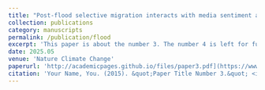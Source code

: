 ```yaml
---
title: "Post-flood selective migration interacts with media sentiment and income effects"
collection: publications
category: manuscripts
permalink: /publication/flood
excerpt: 'This paper is about the number 3. The number 4 is left for future work.'
date: 2025.05
venue: 'Nature Climate Change'
paperurl: 'http://academicpages.github.io/files/paper3.pdf](https://www.nature.com/articles/s41558-025-02345-7'
citation: 'Your Name, You. (2015). &quot;Paper Title Number 3.&quot; <i>Journal 1</i>. 1(3).'
---
```


